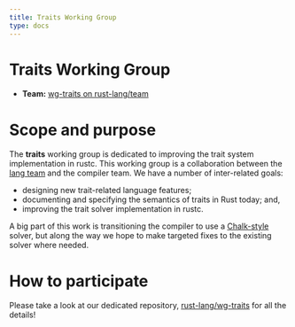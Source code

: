 ```yaml
---
title: Traits Working Group
type: docs
---
```

# Traits Working Group

- **Team:** [wg-traits on rust-lang/team](https://github.com/rust-lang/team/blob/master/teams/wg-traits.toml)

[nikomatsakis]: https://github.com/nikomatsakis
[jackh726]: https://github.com/jackh726

# Scope and purpose

The **traits** working group is dedicated to improving the trait
system implementation in rustc. This working group is a collaboration
between the [lang team] and the compiler team. We have a number of inter-related
goals:

- designing new trait-related language features;
- documenting and specifying the semantics of traits in Rust today; and,
- improving the trait solver implementation in rustc.

[lang team]: https://github.com/rust-lang/lang-team/

A big part of this work is transitioning the compiler to use a
[Chalk-style] solver, but along the way we hope to make targeted fixes
to the existing solver where needed.

[Chalk-style]: https://github.com/rust-lang-nursery/chalk

# How to participate

Please take a look at our dedicated repository, [rust-lang/wg-traits] for all the details!

[rust-lang/wg-traits]: https://github.com/rust-lang/wg-traits


